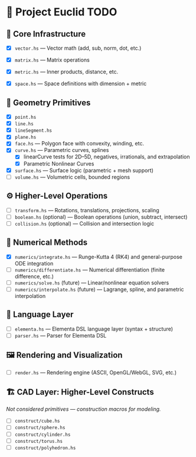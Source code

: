 # 🧱 Project Euclid TODO

## 🔧 Core Infrastructure

- [x] `vector.hs` — Vector math (add, sub, norm, dot, etc.)
- [x] `matrix.hs` — Matrix operations
- [x] `metric.hs` — Inner products, distance, etc.
- [x] `space.hs` — Space definitions with dimension + metric


## 📐 Geometry Primitives

- [x] `point.hs`
- [x] `line.hs`
- [x] `lineSegment.hs`
- [x] `plane.hs`
- [x] `face.hs` — Polygon face with convexity, winding, etc.
- [x] `curve.hs` — Parametric curves, splines
    - [x] linearCurve tests for 2D–5D, negatives, irrationals, and extrapolation
    - [x] Parametric Nonlinear Curves
- [x] `surface.hs` — Surface logic (parametric + mesh support)
- [ ] `volume.hs` — Volumetric cells, bounded regions

## ⚙️ Higher-Level Operations

- [ ] `transform.hs` — Rotations, translations, projections, scaling
- [ ] `boolean.hs` (optional) — Boolean operations (union, subtract, intersect)
- [ ] `collision.hs` (optional) — Collision and intersection logic

## 🔢 Numerical Methods

- [x] `numerics/integrate.hs` — Runge-Kutta 4 (RK4) and general-purpose ODE integration
- [ ] `numerics/differentiate.hs` — Numerical differentiation (finite difference, etc.)
- [ ] `numerics/solve.hs` (future) — Linear/nonlinear equation solvers
- [ ] `numerics/interpolate.hs` (future) — Lagrange, spline, and parametric interpolation

## 🧩 Language Layer

- [ ] `elementa.hs` — Elementa DSL language layer (syntax + structure)
- [ ] `parser.hs` — Parser for Elementa DSL

## 🖼️ Rendering and Visualization

- [ ] `render.hs` — Rendering engine (ASCII, OpenGL/WebGL, SVG, etc.)

## 🏗️ CAD Layer: Higher-Level Constructs

_Not considered primitives — construction macros for modeling._

- [ ] `construct/cube.hs`
- [ ] `construct/sphere.hs`
- [ ] `construct/cylinder.hs`
- [ ] `construct/torus.hs`
- [ ] `construct/polyhedron.hs`
